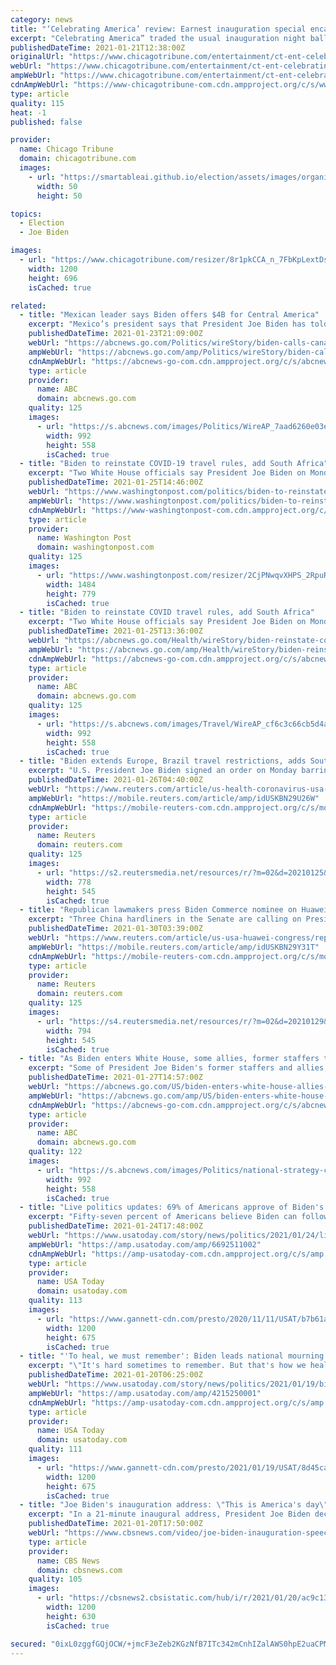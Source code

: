 ```yaml
---
category: news
title: "‘Celebrating America’ review: Earnest inauguration special encapsulates President Joe Biden"
excerpt: "Celebrating America” traded the usual inauguration night balls for socially distanced performances from around the country, spotlights of “everyday heroes,” and solemn acknowledgments of the extraordinarily tough few years the country has muscled through to get to this moment."
publishedDateTime: 2021-01-21T12:38:00Z
originalUrl: "https://www.chicagotribune.com/entertainment/ct-ent-celebrating-america-review-20210121-5jfmoumsafgc7pqrrooyr2clsq-story.html"
webUrl: "https://www.chicagotribune.com/entertainment/ct-ent-celebrating-america-review-20210121-5jfmoumsafgc7pqrrooyr2clsq-story.html"
ampWebUrl: "https://www.chicagotribune.com/entertainment/ct-ent-celebrating-america-review-20210121-5jfmoumsafgc7pqrrooyr2clsq-story.html?outputType=amp"
cdnAmpWebUrl: "https://www-chicagotribune-com.cdn.ampproject.org/c/s/www.chicagotribune.com/entertainment/ct-ent-celebrating-america-review-20210121-5jfmoumsafgc7pqrrooyr2clsq-story.html?outputType=amp"
type: article
quality: 115
heat: -1
published: false

provider:
  name: Chicago Tribune
  domain: chicagotribune.com
  images:
    - url: "https://smartableai.github.io/election/assets/images/organizations/chicagotribune.com-50x50.jpg"
      width: 50
      height: 50

topics:
  - Election
  - Joe Biden

images:
  - url: "https://www.chicagotribune.com/resizer/8r1pkCCA_n_7FbKpLextDsEervE=/1200x0/top/cloudfront-us-east-1.images.arcpublishing.com/tronc/32432MOOUUPTGCJTRIA6JJ6H6Q.aspx"
    width: 1200
    height: 696
    isCached: true

related:
  - title: "Mexican leader says Biden offers $4B for Central America"
    excerpt: "Mexico’s president says that President Joe Biden has told him the U.S. would send $4 billion to help development in Honduras, El Salvador and Guatemala"
    publishedDateTime: 2021-01-23T21:09:00Z
    webUrl: "https://abcnews.go.com/Politics/wireStory/biden-calls-canadas-trudeau-mexicos-lpez-obrador-75444816"
    ampWebUrl: "https://abcnews.go.com/amp/Politics/wireStory/biden-calls-canadas-trudeau-mexicos-lpez-obrador-75444816"
    cdnAmpWebUrl: "https://abcnews-go-com.cdn.ampproject.org/c/s/abcnews.go.com/amp/Politics/wireStory/biden-calls-canadas-trudeau-mexicos-lpez-obrador-75444816"
    type: article
    provider:
      name: ABC
      domain: abcnews.go.com
    quality: 125
    images:
      - url: "https://s.abcnews.com/images/Politics/WireAP_7aad6260e03e4eb1af6cc90dc7555d01_16x9_992.jpg"
        width: 992
        height: 558
        isCached: true
  - title: "Biden to reinstate COVID-19 travel rules, add South Africa"
    excerpt: "Two White House officials say President Joe Biden on Monday will formally reinstate COVID-19 travel restrictions on non-U.S. travelers from Brazil, Ireland, United Kingdom and 26 other European countr"
    publishedDateTime: 2021-01-25T14:46:00Z
    webUrl: "https://www.washingtonpost.com/politics/biden-to-reinstate-covid-19-travel-rules-add-south-africa/2021/01/25/5e73cb50-5f1b-11eb-a177-7765f29a9524_story.html"
    ampWebUrl: "https://www.washingtonpost.com/politics/biden-to-reinstate-covid-19-travel-rules-add-south-africa/2021/01/25/5e73cb50-5f1b-11eb-a177-7765f29a9524_story.html?outputType=amp"
    cdnAmpWebUrl: "https://www-washingtonpost-com.cdn.ampproject.org/c/s/www.washingtonpost.com/politics/biden-to-reinstate-covid-19-travel-rules-add-south-africa/2021/01/25/5e73cb50-5f1b-11eb-a177-7765f29a9524_story.html?outputType=amp"
    type: article
    provider:
      name: Washington Post
      domain: washingtonpost.com
    quality: 125
    images:
      - url: "https://www.washingtonpost.com/resizer/2CjPNwqvXHPS_2RpuRTKY-p3eVo=/1484x0/www.washingtonpost.com/pb/resources/img/twp-social-share.png"
        width: 1484
        height: 779
        isCached: true
  - title: "Biden to reinstate COVID travel rules, add South Africa"
    excerpt: "Two White House officials say President Joe Biden on Monday will formally reinstate COVID-19 travel restrictions on non-U.S. travelers from Brazil, Ireland, United Kingdom and 26 other European countr"
    publishedDateTime: 2021-01-25T13:36:00Z
    webUrl: "https://abcnews.go.com/Health/wireStory/biden-reinstate-covid-travel-rules-add-south-africa-75467058"
    ampWebUrl: "https://abcnews.go.com/amp/Health/wireStory/biden-reinstate-covid-travel-rules-add-south-africa-75467058"
    cdnAmpWebUrl: "https://abcnews-go-com.cdn.ampproject.org/c/s/abcnews.go.com/amp/Health/wireStory/biden-reinstate-covid-travel-rules-add-south-africa-75467058"
    type: article
    provider:
      name: ABC
      domain: abcnews.go.com
    quality: 125
    images:
      - url: "https://s.abcnews.com/images/Travel/WireAP_cf6c3c66cb5d4a55b5e80f6769b46498_16x9_992.jpg"
        width: 992
        height: 558
        isCached: true
  - title: "Biden extends Europe, Brazil travel restrictions, adds South Africa"
    excerpt: "U.S. President Joe Biden signed an order on Monday barring most non-U.S. citizens who have recently been in South Africa from entering the United States, effective Saturday."
    publishedDateTime: 2021-01-26T04:40:00Z
    webUrl: "https://www.reuters.com/article/us-health-coronavirus-usa-travel-idUSKBN29U26W"
    ampWebUrl: "https://mobile.reuters.com/article/amp/idUSKBN29U26W"
    cdnAmpWebUrl: "https://mobile-reuters-com.cdn.ampproject.org/c/s/mobile.reuters.com/article/amp/idUSKBN29U26W"
    type: article
    provider:
      name: Reuters
      domain: reuters.com
    quality: 125
    images:
      - url: "https://s2.reutersmedia.net/resources/r/?m=02&d=20210125&t=2&i=1549008929&w=&fh=545px&fw=&ll=&pl=&sq=&r=LYNXMPEH0O1B3"
        width: 778
        height: 545
        isCached: true
  - title: "Republican lawmakers press Biden Commerce nominee on Huawei stance"
    excerpt: "Three China hardliners in the Senate are calling on President Joe Biden's Commerce Department nominee to clarify if she would remove China's telecoms equipment giant Huawei Technologies Ltd from a trade blacklist under any circumstances."
    publishedDateTime: 2021-01-30T03:39:00Z
    webUrl: "https://www.reuters.com/article/us-usa-huawei-congress/republican-lawmakers-press-biden-commerce-nominee-on-huawei-stance-idUSKBN29Y31T?edition-redirect=in"
    ampWebUrl: "https://mobile.reuters.com/article/amp/idUSKBN29Y31T"
    cdnAmpWebUrl: "https://mobile-reuters-com.cdn.ampproject.org/c/s/mobile.reuters.com/article/amp/idUSKBN29Y31T"
    type: article
    provider:
      name: Reuters
      domain: reuters.com
    quality: 125
    images:
      - url: "https://s4.reutersmedia.net/resources/r/?m=02&d=20210129&t=2&i=1549618256&w=&fh=545px&fw=&ll=&pl=&sq=&r=LYNXMPEH0S1PW"
        width: 794
        height: 545
        isCached: true
  - title: "As Biden enters White House, some allies, former staffers thrive as lobbyists"
    excerpt: "Some of President Joe Biden's former staffers and allies, and those close to them, are cashing in as corporate interests look to influence the new administration."
    publishedDateTime: 2021-01-27T14:57:00Z
    webUrl: "https://abcnews.go.com/US/biden-enters-white-house-allies-staffers-thrive-lobbyists/story?id=75500448"
    ampWebUrl: "https://abcnews.go.com/amp/US/biden-enters-white-house-allies-staffers-thrive-lobbyists/story?id=75500448"
    cdnAmpWebUrl: "https://abcnews-go-com.cdn.ampproject.org/c/s/abcnews.go.com/amp/US/biden-enters-white-house-allies-staffers-thrive-lobbyists/story?id=75500448"
    type: article
    provider:
      name: ABC
      domain: abcnews.go.com
    quality: 122
    images:
      - url: "https://s.abcnews.com/images/Politics/national-strategy-coronavirus-06-ap-jc-210121_1611259216811_hpMain_16x9_992.jpg"
        width: 992
        height: 558
        isCached: true
  - title: "Live politics updates: 69% of Americans approve of Biden's plan to tackle pandemic, poll finds"
    excerpt: "Fifty-seven percent of Americans believe Biden can follow-through on his promise to unite a divided America, according to a recent ABC News poll."
    publishedDateTime: 2021-01-24T17:48:00Z
    webUrl: "https://www.usatoday.com/story/news/politics/2021/01/24/live-politics-updates-trump-impeachment-joe-biden/6692511002/"
    ampWebUrl: "https://amp.usatoday.com/amp/6692511002"
    cdnAmpWebUrl: "https://amp-usatoday-com.cdn.ampproject.org/c/s/amp.usatoday.com/amp/6692511002"
    type: article
    provider:
      name: USA Today
      domain: usatoday.com
    quality: 113
    images:
      - url: "https://www.gannett-cdn.com/presto/2020/11/11/USAT/b7b61a20-f598-49c7-ae3b-e300c35f7f39-Sanders_1.jpg?auto=webp&crop=4999,2812,x0,y213&format=pjpg&width=1200"
        width: 1200
        height: 675
        isCached: true
  - title: "'To heal, we must remember': Biden leads national mourning of 400,000 Americans killed by COVID-19"
    excerpt: "\"It's hard sometimes to remember. But that's how we heal,\" Biden said from the Lincoln Memorial Reflecting Pool."
    publishedDateTime: 2021-01-20T06:25:00Z
    webUrl: "https://www.usatoday.com/story/news/politics/2021/01/19/biden-leads-memorial-nearly-400-000-americans-killed-covid-19/4215250001/"
    ampWebUrl: "https://amp.usatoday.com/amp/4215250001"
    cdnAmpWebUrl: "https://amp-usatoday-com.cdn.ampproject.org/c/s/amp.usatoday.com/amp/4215250001"
    type: article
    provider:
      name: USA Today
      domain: usatoday.com
    quality: 111
    images:
      - url: "https://www.gannett-cdn.com/presto/2021/01/19/USAT/8d45ca2d-ad8b-472e-88f0-fe849ccf76cb-AP21019841045074.jpg?auto=webp&crop=4245,2388,x0,y283&format=pjpg&width=1200"
        width: 1200
        height: 675
        isCached: true
  - title: "Joe Biden's inauguration address: \"This is America's day\""
    excerpt: "In a 21-minute inaugural address, President Joe Biden declared \"democracy has prevailed\" as he pleaded for unity. \"This is America's day. This is democracy's day,\" Mr. Biden said. Watch his full speech."
    publishedDateTime: 2021-01-20T17:50:00Z
    webUrl: "https://www.cbsnews.com/video/joe-biden-inauguration-speech-watch-in-full-2021-01-20/"
    type: article
    provider:
      name: CBS News
      domain: cbsnews.com
    quality: 105
    images:
      - url: "https://cbsnews2.cbsistatic.com/hub/i/r/2021/01/20/ac9c1308-2b58-40b0-811d-30ad5e8701b1/thumbnail/1200x630/b4d05d42f91a2fb247c1197479de4347/cbsn-fusion-joe-biden-inauguration-speech-thumbnail-630010-640x360.jpg"
        width: 1200
        height: 630
        isCached: true

secured: "0ixL0zggfGQjOCW/+jmcF3eZeb2KGzNfB7ITc342mCnhIZalAWS0hpE2uaCPMu6J2fApiYl3t+iKy7+SsBrJ4CwDaa8LPFScNLZ2OHpPkQt7z4lNSxoMEHMJYugMY8daigsZDl1U/YPucj6yPEcHuU16R2sx9QekIedzRkSD/01GfH8pY3XUoG+UcqBJhWr7muUqhHXmCUo3HEx1KQ6Gdzf6lVHEWGCzABrx/wmEoN30PCAPMEuoLgyZvhUeaMXFb148hBezcTS0QUCifvDReXPCCUW7OBsdDvLa9ySRwWoGmfoKbyyFwl0cvkY6WePjge0P/47MWHnExV8tykpHX+wRmtrnrKrBtoWDDQam50s=;Eb2X9ZT4NrMdqqU+JrnyHg=="
---
```


